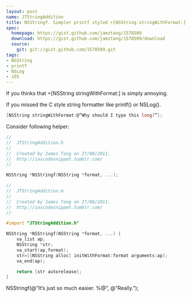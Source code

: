 ```yaml
---
layout: post
name: JTStringAddition
title: NSStringf. Simpler printf styled +[NSString stringWithFormat:]
spec:
  homepage: https://gist.github.com/jamztang/1578509
  download: https://gist.github.com/jamztang/1578509/download
  source:
    git: git://gist.github.com/1578509.git
tags:
- NSString
- printf
- NSLog
- iOS
---
```


If you thinks that +[NSString stringWithFormat:] is simply annoying.

If you missed the C style string formatter like printf() or NSLog().

```objective-c
[NSString stringWithFormat:@”Why should I type this long?”];
```

Consider following helper:

```objective-c
//
//  JTStringAddition.h
//
//  Created by James Tang on 27/08/2011.
//  http://ioscodesnippet.tumblr.com/
//

NSString *NSStringf(NSString *format, ...);
```

```objective-c
//
//  JTStringAddition.m
//
//  Created by James Tang on 27/08/2011.
//  http://ioscodesnippet.tumblr.com/
//

#import "JTStringAddition.h"

NSString *NSStringf(NSString *format, ...) {
    va_list ap;
    NSString *str;
    va_start(ap,format);
    str=[[NSString alloc] initWithFormat:format arguments:ap];
    va_end(ap);

    return [str autorelease];
}
```

NSStringf(@”It’s just so much easier. %@”, @”Really.”);

